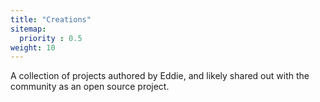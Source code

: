 ```yaml
---
title: "Creations"
sitemap:
  priority : 0.5
weight: 10
---
```


A collection of projects authored by Eddie, and likely shared out with the community as an open source project.
